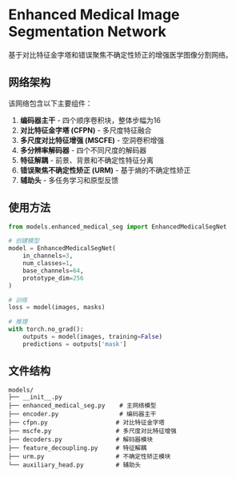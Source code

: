# Enhanced Medical Image Segmentation Network

基于对比特征金字塔和错误聚焦不确定性矫正的增强医学图像分割网络。

## 网络架构

该网络包含以下主要组件：

1. **编码器主干** - 四个顺序卷积块，整体步幅为16
2. **对比特征金字塔 (CFPN)** - 多尺度特征融合
3. **多尺度对比特征增强 (MSCFE)** - 空洞卷积增强
4. **多分辨率解码器** - 四个不同尺度的解码器
5. **特征解耦** - 前景、背景和不确定性特征分离
6. **错误聚焦不确定性矫正 (URM)** - 基于熵的不确定性矫正
7. **辅助头** - 多任务学习和原型反馈

## 使用方法

```python
from models.enhanced_medical_seg import EnhancedMedicalSegNet

# 创建模型
model = EnhancedMedicalSegNet(
    in_channels=3,
    num_classes=1,
    base_channels=64,
    prototype_dim=256
)

# 训练
loss = model(images, masks)

# 推理
with torch.no_grad():
    outputs = model(images, training=False)
    predictions = outputs['mask']
```

## 文件结构

```
models/
├── __init__.py
├── enhanced_medical_seg.py    # 主网络模型
├── encoder.py                 # 编码器主干
├── cfpn.py                   # 对比特征金字塔
├── mscfe.py                  # 多尺度对比特征增强
├── decoders.py               # 解码器模块
├── feature_decoupling.py     # 特征解耦
├── urm.py                    # 不确定性矫正模块
└── auxiliary_head.py         # 辅助头
```

